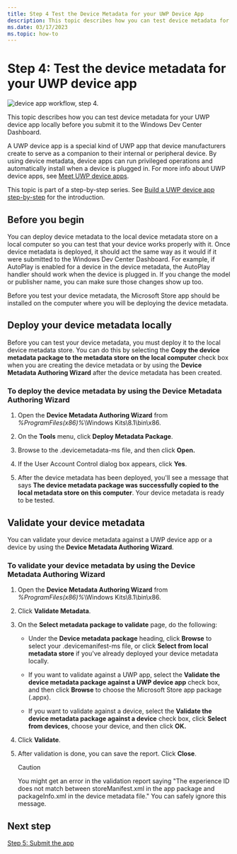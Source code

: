 ```yaml
---
title: Step 4 Test the Device Metadata for your UWP Device App
description: This topic describes how you can test device metadata for your UWP device app locally before you submit it to the Windows Dev Center Dashboard.
ms.date: 03/17/2023
ms.topic: how-to
---
```


# Step 4: Test the device metadata for your UWP device app

![device app workflow, step 4.](images/4-device-app-workflow.png)

This topic describes how you can test device metadata for your UWP device app locally before you submit it to the Windows Dev Center Dashboard.

A UWP device app is a special kind of UWP app that device manufacturers create to serve as a companion to their internal or peripheral device. By using device metadata, device apps can run privileged operations and automatically install when a device is plugged in. For more info about UWP device apps, see [Meet UWP device apps](meet-uwp-device-apps.md).

This topic is part of a step-by-step series. See [Build a UWP device app step-by-step](build-a-uwp-device-app-step-by-step.md) for the introduction.

## Before you begin

You can deploy device metadata to the local device metadata store on a local computer so you can test that your device works properly with it. Once device metadata is deployed, it should act the same way as it would if it were submitted to the Windows Dev Center Dashboard. For example, if AutoPlay is enabled for a device in the device metadata, the AutoPlay handler should work when the device is plugged in. If you change the model or publisher name, you can make sure those changes show up too.

Before you test your device metadata, the Microsoft Store app should be installed on the computer where you will be deploying the device metadata.

## Deploy your device metadata locally

Before you can test your device metadata, you must deploy it to the local device metadata store. You can do this by selecting the **Copy the device metadata package to the metadata store on the local computer** check box when you are creating the device metadata or by using the **Device Metadata Authoring Wizard** after the device metadata has been created.

### To deploy the device metadata by using the Device Metadata Authoring Wizard

1. Open the **Device Metadata Authoring Wizard** from *%ProgramFiles(x86)%*\\Windows Kits\\8.1\\bin\\x86.

1. On the **Tools** menu, click **Deploy Metadata Package**.

1. Browse to the .devicemetadata-ms file, and then click **Open.**

1. If the User Account Control dialog box appears, click **Yes**.

1. After the device metadata has been deployed, you'll see a message that says **The device metadata package was successfully copied to the local metadata store on this computer**. Your device metadata is ready to be tested.

## Validate your device metadata

You can validate your device metadata against a UWP device app or a device by using the **Device Metadata Authoring Wizard**.

### To validate your device metadata by using the Device Metadata Authoring Wizard

1. Open the **Device Metadata Authoring Wizard** from *%ProgramFiles(x86)%*\\Windows Kits\\8.1\\bin\\x86.

1. Click **Validate Metadata**.

1. On the **Select metadata package to validate** page, do the following:

    - Under the **Device metadata package** heading, click **Browse** to select your .devicemanifest-ms file, or click **Select from local metadata store** if you've already deployed your device metadata locally.

    - If you want to validate against a UWP app, select the **Validate the device metadata package against a UWP device app** check box, and then click **Browse** to choose the Microsoft Store app package (.appx).

    - If you want to validate against a device, select the **Validate the device metadata package against a device** check box, click **Select from devices**, choose your device, and then click **OK.**

1. Click **Validate**.

1. After validation is done, you can save the report. Click **Close**.

    > [!CAUTION]
    > You might get an error in the validation report saying "The experience ID does not match between storeManifest.xml in the app package and packageInfo.xml in the device metadata file." You can safely ignore this message.

## Next step

[Step 5: Submit the app](step-5--submit-the-app.md)
